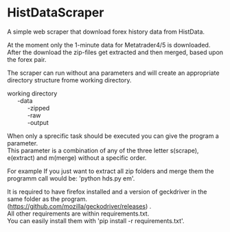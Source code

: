 # HistDataScraper
A simple web scraper that download forex history data from HistData.

At the moment only the 1-minute data for Metatrader4/5 is downloaded.\
After the download the zip-files get extracted and then merged, based upon the forex pair.

The scraper can run without ana parameters and will create an appropriate directory structure frome working directory.

working directory\
&nbsp;&nbsp;&nbsp;&nbsp;&nbsp;&nbsp;-data\
&nbsp;&nbsp;&nbsp;&nbsp;&nbsp;&nbsp;&nbsp;&nbsp;&nbsp;&nbsp;&nbsp;&nbsp;-zipped\
&nbsp;&nbsp;&nbsp;&nbsp;&nbsp;&nbsp;&nbsp;&nbsp;&nbsp;&nbsp;&nbsp;&nbsp;-raw\
&nbsp;&nbsp;&nbsp;&nbsp;&nbsp;&nbsp;&nbsp;&nbsp;&nbsp;&nbsp;&nbsp;&nbsp;-output
    
When only a sprecific task should be executed you can give the program a parameter.\
This parameter is a combination of any of the three letter s(scrape), e(extract) and m(merge) without a specific order.

For example If you just want to extract all zip folders and merge them the programm call would be: 'python hds.py em'.

It is required to have firefox installed and a version of geckdriver in the same folder as the program. (https://github.com/mozilla/geckodriver/releases) .\
All other requirements are within requirements.txt.\
You can easily install them with 'pip install -r requirements.txt'.
